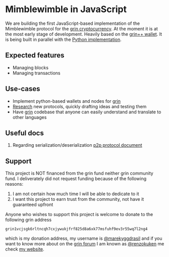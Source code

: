 # Mimblewimble in JavaScript

We are building the first JavaScript-based implementation of the Mimblewimble protocol for the [grin cryptocurrency](https://grin.mw/). At the moment it is at the most early stage of development. Heavily based on the [grin++ wallet](https://github.com/GrinPlusPlus/GrinPlusPlus). It is being built in parallel with the [Python implementation](https://github.com/grinventions/mimblewimble-py/).

## Expected features

* Managing blocks
* Managing transactions

## Use-cases

* Implement python-based wallets and nodes for [grin](https://grin.mw/)
* [Research](https://forum.grin.mw/c/research/11) new protocols, quickly drafting ideas and testing them
* Have [grin](https://grin.mw/) codebase that anyone can easily understand and translate to other languages

## Useful docs

1. Regarding serialization/deserialization [p2p protocol document](https://github.com/mimblewimble/docs/wiki/P2P-Protocol#compactblockbody)

## Support

This project is NOT financed from the grin fund neither grin community fund. I deliverately did not request funding because of the following reasons:

1. I am not certain how much time I will be able to dedicate to it
2. I want this project to earn trust from the community, not have it guaranteed upfront

Anyone who wishes to support this project is welcome to donate to the following grin address

```
grin1vcjsgk6rltncqh7cxjywukjfrf825d8a6xk77msfuhf9ev3r55wq7l2ng4
```

which is my donation address, my username is [@marekyggdrasil](https://github.com/marekyggdrasil) and if you want to know more about on the [grin forum](https://forum.grin.mw/) I am known as [@renzokuken](https://forum.grin.mw/u/renzokuken/summary) me check [my website](https://mareknarozniak.com/).
